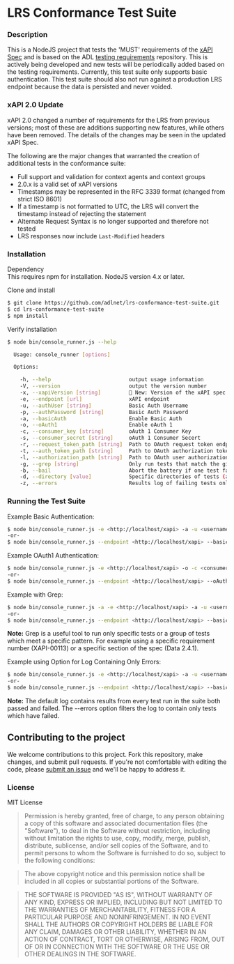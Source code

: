 LRS Conformance Test Suite
==========================

### Description

This is a NodeJS project that tests the 'MUST' requirements of the [xAPI Spec](https://github.com/adlnet/xAPI-Spec/blob/master/xAPI-About.md#experience-api) and is based on the ADL [testing requirements](https://adl.gitbooks.io/xapi-lrs-conformance-requirements/content/) repository. This is actively being developed and new tests will be periodically added based on the testing requirements. Currently, this test suite only supports basic authentication. This test suite should also not run against a production LRS endpoint because the data is persisted and never voided.

### xAPI 2.0 Update

xAPI 2.0 changed a number of requirements for the LRS from previous versions; most of these are additions supporting new features, while others have been removed. The details of the changes may be seen in the updated xAPI Spec.

The following are the major changes that warranted the creation of additional tests in the conformance suite:
- Full support and validation for context agents and context groups
- 2.0.x is a valid set of xAPI versions
- Timestamps may be represented in the RFC 3339 format (changed from strict ISO 8601)
- If a timestamp is not formatted to UTC, the LRS will convert the timestamp instead of rejecting the statement
- Alternate Request Syntax is no longer supported and therefore not tested
- LRS responses now include `Last-Modified` headers

### Installation  

Dependency  
This requires npm for installation.  NodeJS version 4.x or later.

Clone and install

```bash
$ git clone https://github.com/adlnet/lrs-conformance-test-suite.git
$ cd lrs-conformance-test-suite
$ npm install
```

Verify installation
```bash
$ node bin/console_runner.js --help

  Usage: console_runner [options]

  Options:

    -h, --help                         output usage information
    -V, --version                      output the version number
    -x, --xapiVersion [string]         🌟 New: Version of the xAPI spec to test against
    -e, --endpoint [url]               xAPI endpoint
    -u, --authUser [string]            Basic Auth Username
    -p, --authPassword [string]        Basic Auth Password
    -a, --basicAuth                    Enable Basic Auth
    -o, --oAuth1                       Enable oAuth 1
    -c, --consumer_key [string]        oAuth 1 Consumer Key
    -s, --consumer_secret [string]     oAuth 1 Consumer Secert
    -r, --request_token_path [string]  Path to OAuth request token endpoint (relative to endpoint)
    -t, --auth_token_path [string]     Path to OAuth authorization token endpoint (relative to endpoint)
    -l, --authorization_path [string]  Path to OAuth user authorization endpoint (relative to endpoint)
    -g, --grep [string]                Only run tests that match the given pattern
    -b, --bail                         Abort the battery if one test fails
    -d, --directory [value]            Specific directories of tests (as a comma seperated list with no spaces)
    -z, --errors                       Results log of failing tests only
```

### Running the Test Suite

Example Basic Authentication:

```bash
$ node bin/console_runner.js -e <http://localhost/xapi> -a -u <username> -p <password>
-or-
$ node bin/console_runner.js --endpoint <http://localhost/xapi> --basicAuth --authUser <username> --authPass <password>
```

Example OAuth1 Authentication:

```bash
$ node bin/console_runner.js -e <http://localhost/xapi> -o -c <consumer_key> -s <consumer_secret> -r <request_token_path> -t <auth_token_path> -l <authorization_path>
-or-
$ node bin/console_runner.js --endpoint <http://localhost/xapi> --oAuth1 --consumer_key <consumer_key> --consumer_secret <consumer_secret> --request_token_path <request_token_path> --auth_token_path <auth_token_path> --authorization_path <authorization_path>
```

Example with Grep:

```bash
$ node bin/console_runner.js -a -e <http://localhost/xapi> -a -u <username> -p <password> -g "<string or pattern to match>"
-or-
$ node bin/console_runner.js --endpoint <http://localhost/xapi> --basicAuth --authUser <username> --authPass <password> --grep "<string or pattern to match>"
```

**Note:** Grep is a useful tool to run only specific tests or a group of tests which meet a specific pattern.  For example using a specific requirement number (XAPI-00113) or a specific section of the spec (Data 2.4.1).

Example using Option for Log Containing Only Errors:

```bash
$ node bin/console_runner.js -e <http://localhost/xapi> -a -u <username> -p <password> -z
-or-
$ node bin/console_runner.js --endpoint <http://localhost/xapi> --basicAuth --authUser <username> --authPass <password> --errors
```

**Note:** The default log contains results from every test run in the suite both passed and failed.  The --errors option filters the log to contain only tests which have failed.

## Contributing to the project
We welcome contributions to this project. Fork this repository, make changes, and submit pull requests. If you're not comfortable with editing the code, please [submit an issue](mailto:adlhelpdesk@adlnet.gov) and we'll be happy to address it.

### License
MIT License

>Permission is hereby granted, free of charge, to any person obtaining
a copy of this software and associated documentation files (the
"Software"), to deal in the Software without restriction, including
without limitation the rights to use, copy, modify, merge, publish,
distribute, sublicense, and/or sell copies of the Software, and to
permit persons to whom the Software is furnished to do so, subject to
the following conditions:

>The above copyright notice and this permission notice shall be
included in all copies or substantial portions of the Software.

>THE SOFTWARE IS PROVIDED "AS IS", WITHOUT WARRANTY OF ANY KIND,
EXPRESS OR IMPLIED, INCLUDING BUT NOT LIMITED TO THE WARRANTIES OF
MERCHANTABILITY, FITNESS FOR A PARTICULAR PURPOSE AND
NONINFRINGEMENT. IN NO EVENT SHALL THE AUTHORS OR COPYRIGHT HOLDERS BE
LIABLE FOR ANY CLAIM, DAMAGES OR OTHER LIABILITY, WHETHER IN AN ACTION
OF CONTRACT, TORT OR OTHERWISE, ARISING FROM, OUT OF OR IN CONNECTION
WITH THE SOFTWARE OR THE USE OR OTHER DEALINGS IN THE SOFTWARE.
